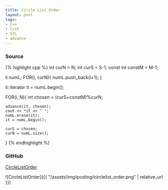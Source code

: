 ```yaml
---
title: Circle List Order
layout: post
tags:
- C++
- list
- STL
- advance
---
```


### Source

{% highlight cpp %}
int curN = N;
int curS = S-1;
const int constM = M-1;

li numL;
FOR(i, curN){
    numL.push_back(i+1);
}

li::iterator it = numL.begin();

FOR(i, N){
    int chosen = (curS+constM)%curN;
    
    advance(it, chosen);
    cout << *it << " ";
    numL.erase(it);
    it = numL.begin();
    
    curS = chosen;
    curN = numL.size();
}
{% endhighlight %}

### GitHub

[CircleListOrder](https://github.com/coolwindjo/algoguru/tree/master/_posts/Done/CircleListOrder "CircleListOrder")

![CircleListOrder]({{ "/assets/img/posting/circlelist_order.png" | relative_url }})
